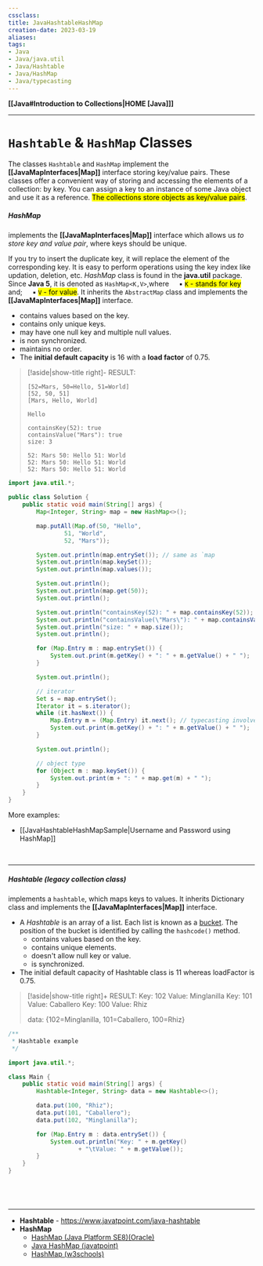 ```yaml
---
cssclass:
title: JavaHashtableHashMap
creation-date: 2023-03-19
aliases:
tags:
- Java
- Java/java.util
- Java/Hashtable
- Java/HashMap
- Java/typecasting 
---
```

**[[Java#Introduction to Collections|HOME [Java]]]**

---
# `Hashtable` & `HashMap` Classes
The classes `Hashtable` and `HashMap` implement the **[[JavaMapInterfaces|Map]]** interface storing key/value pairs. These classes offer a convenient way of storing and accessing the elements of a collection: by key. You can assign a key to an instance of some Java object and use it as a reference. <mark class="hltr-lightgreen">The collections store objects as key/value pairs</mark>.

##### HashMap
implements the **[[JavaMapInterfaces|Map]]** interface which allows us _to store key and value pair_, where keys should be unique.

If you try to insert the duplicate key, it will replace the element of the corresponding key. It is easy to perform operations using the key index like updation, deletion, etc. *HashMap* class is found in the **java.util** package.
Since **Java 5**, it is denoted as `HashMap<K,V>`,where
$\quad$▪ <mark class="hltr-lightblue">`K` -  stands for key</mark> and;
$\quad$▪ <mark class="hltr-lightblue">`V` -  for value</mark>.
It inherits the `AbstractMap` class and implements the **[[JavaMapInterfaces|Map]]** interface.
- contains values based on the key.
- contains only unique keys.
- may have one null key and multiple null values.
- is non synchronized.
- maintains no order.
- The **initial default capacity** is 16 with a **load factor** of 0.75.

>[!aside|show-title right]- RESULT:
> ```
> [52=Mars, 50=Hello, 51=World]
> [52, 50, 51]
> [Mars, Hello, World]
> 
> Hello
> 
> containsKey(52): true
> containsValue("Mars"): true
> size: 3
> 
> 52: Mars 50: Hello 51: World 
> 52: Mars 50: Hello 51: World 
> 52: Mars 50: Hello 51: World
> ```

```java
import java.util.*;

public class Solution {
    public static void main(String[] args) {
        Map<Integer, String> map = new HashMap<>();

        map.putAll(Map.of(50, "Hello",
                51, "World",
                52, "Mars"));

        System.out.println(map.entrySet()); // same as `map
        System.out.println(map.keySet());
        System.out.println(map.values());

        System.out.println();
        System.out.println(map.get(50));
        System.out.println();

        System.out.println("containsKey(52): " + map.containsKey(52));
        System.out.println("containsValue(\"Mars\"): " + map.containsValue("Mars"));
        System.out.println("size: " + map.size());
        System.out.println();

        for (Map.Entry m : map.entrySet()) {
            System.out.print(m.getKey() + ": " + m.getValue() + " ");
        }

        System.out.println();

        // iterator
        Set s = map.entrySet();
        Iterator it = s.iterator();
        while (it.hasNext()) {
            Map.Entry m = (Map.Entry) it.next(); // typecasting involved
            System.out.print(m.getKey() + ": " + m.getValue() + " ");
        }

        System.out.println();

        // object type
        for (Object m : map.keySet()) {
            System.out.print(m + ": " + map.get(m) + " ");
        }
    }
}
```

More examples:
- [[JavaHashtableHashMapSample|Username and Password using HashMap]]

<br>

---
##### Hashtable (legacy collection class)
implements a `hashtable`, which maps keys to values. It inherits Dictionary class and implements the **[[JavaMapInterfaces|Map]]** interface.
-   A *Hashtable* is an array of a list. Each list is known as a <u>bucket</u>. The position of the bucket is identified by calling the `hashcode()` method.
	- contains values based on the key.
	- contains unique elements.
	- doesn't allow null key or value.
	- is synchronized.
-   The initial default capacity of Hashtable class is 11 whereas loadFactor is 0.75.

>[!aside|show-title right]+ RESULT:
>Key: 102        Value: Minglanilla
>Key: 101        Value: Caballero
>Key: 100        Value: Rhiz
> 
> data: {102=Minglanilla, 101=Caballero, 100=Rhiz}

```java
/**
 * Hashtable example
 */

import java.util.*;

class Main {
    public static void main(String[] args) {
        Hashtable<Integer, String> data = new Hashtable<>();

        data.put(100, "Rhiz");
        data.put(101, "Caballero");
        data.put(102, "Minglanilla");

        for (Map.Entry m : data.entrySet()) {
            System.out.println("Key: " + m.getKey()
                    + "\tValue: " + m.getValue());
        }
    }
}
```

# 
<br>

---
- **Hashtable** - https://www.javatpoint.com/java-hashtable
- **HashMap**
	- [HashMap (Java Platform SE8)(Oracle)](https://docs.oracle.com/javase/8/docs/api/java/util/HashMap.html)
	- [Java HashMap (javatpoint)](https://www.javatpoint.com/java-hashmap)
	- [HashMap (w3schools)](https://www.w3schools.com/java/java_hashmap.asp)